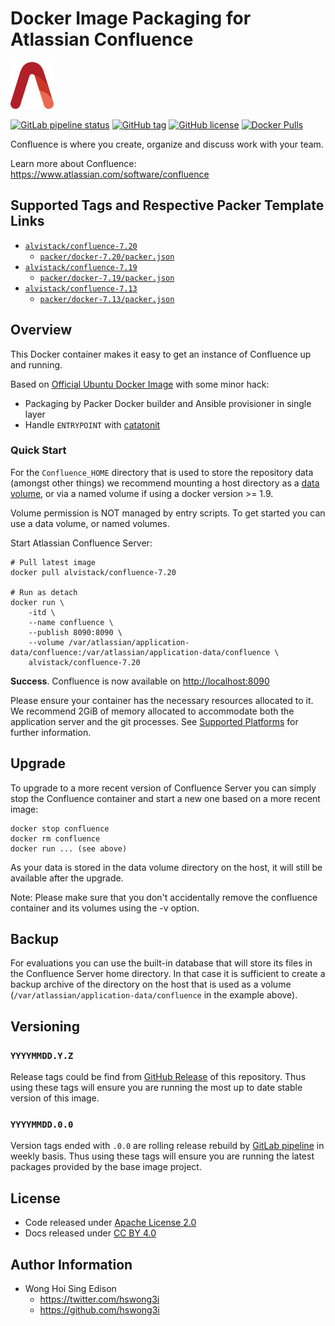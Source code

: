 # Docker Image Packaging for Atlassian Confluence

<a href="https://alvistack.com" title="AlviStack" target="_blank"><img src="/alvistack.svg" height="75" alt="AlviStack"></a>

[![GitLab pipeline status](https://img.shields.io/gitlab/pipeline/alvistack/docker-confluence/master)](https://gitlab.com/alvistack/docker-confluence/-/pipelines)
[![GitHub tag](https://img.shields.io/github/tag/alvistack/docker-confluence.svg)](https://github.com/alvistack/docker-confluence/tags)
[![GitHub license](https://img.shields.io/github/license/alvistack/docker-confluence.svg)](https://github.com/alvistack/docker-confluence/blob/master/LICENSE)
[![Docker Pulls](https://img.shields.io/docker/pulls/alvistack/confluence-7.20.svg)](https://hub.docker.com/r/alvistack/confluence-7.20)

Confluence is where you create, organize and discuss work with your team.

Learn more about Confluence: <https://www.atlassian.com/software/confluence>

## Supported Tags and Respective Packer Template Links

-   [`alvistack/confluence-7.20`](https://hub.docker.com/r/alvistack/confluence-7.20)
    -   [`packer/docker-7.20/packer.json`](https://github.com/alvistack/docker-confluence/blob/master/packer/docker-7.20/packer.json)
-   [`alvistack/confluence-7.19`](https://hub.docker.com/r/alvistack/confluence-7.19)
    -   [`packer/docker-7.19/packer.json`](https://github.com/alvistack/docker-confluence/blob/master/packer/docker-7.19/packer.json)
-   [`alvistack/confluence-7.13`](https://hub.docker.com/r/alvistack/confluence-7.13)
    -   [`packer/docker-7.13/packer.json`](https://github.com/alvistack/docker-confluence/blob/master/packer/docker-7.13/packer.json)

## Overview

This Docker container makes it easy to get an instance of Confluence up and running.

Based on [Official Ubuntu Docker Image](https://hub.docker.com/_/ubuntu/) with some minor hack:

-   Packaging by Packer Docker builder and Ansible provisioner in single layer
-   Handle `ENTRYPOINT` with [catatonit](https://github.com/openSUSE/catatonit)

### Quick Start

For the `Confluence_HOME` directory that is used to store the repository data (amongst other things) we recommend mounting a host directory as a [data volume](https://docs.docker.com/engine/tutorials/dockervolumes/#/data-volumes), or via a named volume if using a docker version \>= 1.9.

Volume permission is NOT managed by entry scripts. To get started you can use a data volume, or named volumes.

Start Atlassian Confluence Server:

    # Pull latest image
    docker pull alvistack/confluence-7.20

    # Run as detach
    docker run \
        -itd \
        --name confluence \
        --publish 8090:8090 \
        --volume /var/atlassian/application-data/confluence:/var/atlassian/application-data/confluence \
        alvistack/confluence-7.20

**Success**. Confluence is now available on <http://localhost:8090>

Please ensure your container has the necessary resources allocated to it. We recommend 2GiB of memory allocated to accommodate both the application server and the git processes. See [Supported Platforms](https://confluence.atlassian.com/display/Confluence/Supported+Platforms) for further information.

## Upgrade

To upgrade to a more recent version of Confluence Server you can simply stop the Confluence container and start a new one based on a more recent image:

    docker stop confluence
    docker rm confluence
    docker run ... (see above)

As your data is stored in the data volume directory on the host, it will still be available after the upgrade.

Note: Please make sure that you don't accidentally remove the confluence container and its volumes using the -v option.

## Backup

For evaluations you can use the built-in database that will store its files in the Confluence Server home directory. In that case it is sufficient to create a backup archive of the directory on the host that is used as a volume (`/var/atlassian/application-data/confluence` in the example above).

## Versioning

### `YYYYMMDD.Y.Z`

Release tags could be find from [GitHub Release](https://github.com/alvistack/docker-confluence/tags) of this repository. Thus using these tags will ensure you are running the most up to date stable version of this image.

### `YYYYMMDD.0.0`

Version tags ended with `.0.0` are rolling release rebuild by [GitLab pipeline](https://gitlab.com/alvistack/docker-confluence/-/pipelines) in weekly basis. Thus using these tags will ensure you are running the latest packages provided by the base image project.

## License

-   Code released under [Apache License 2.0](LICENSE)
-   Docs released under [CC BY 4.0](http://creativecommons.org/licenses/by/4.0/)

## Author Information

-   Wong Hoi Sing Edison
    -   <https://twitter.com/hswong3i>
    -   <https://github.com/hswong3i>
